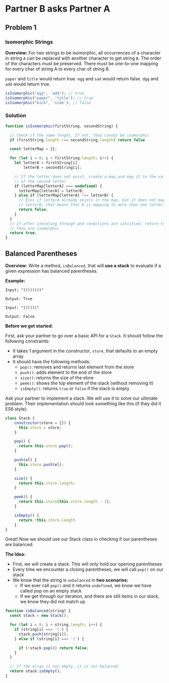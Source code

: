 # Partner B asks Partner A

## Problem 1

### Isomorphic Strings

**Overview:** For two strings to be isomorphic, all occurrences of a character in string `A` can be replaced with another character
to get string `B`. The order of the characters must be preserved. There must be one-to-one mapping for every char of
string A to every char of string B.

`paper` and `title` would return true.
`egg` and `sad` would return false.
`dgg` and `add` would return true.

```js
isIsomorphic("egg", 'add'); // true
isIsomorphic("paper", 'title'); // true
isIsomorphic("kick", 'side'); // false
```

### Solution

```js
function isIsomorphic(firstString, secondString) {

  // Check if the same lenght. If not, they cannot be isomorphic
  if (firstString.length !== secondString.length) return false

  const letterMap = {};

  for (let i = 0; i < firstString.length; i++) {
    let letterA = firstString[i],
        letterB = secondString[i];

    // If the letter does not exist, create a map and map it to the value
    // of the second letter
    if (letterMap[letterA] === undefined) {
      letterMap[letterA] = letterB;
    } else if (letterMap[letterA] !== letterB) {
      // Eles if letterA already exists in the map, but it does not map to
      // letterB, that means that A is mapping to more than one letter.
      return false;
    }
  }
  // If after iterating through and conditions are satisfied, return true.
  // They are isomorphic
  return true;
}
```

## Balanced Parentheses

**Overview:** Write a method, `isBalanced`, that will **use a stack** to evaluate if a given expression has balanced parentheses.

**Example:**
```
Input: "(())()()"

Output: True
```

```
Input: "()(())"

Output: False
```


**Before we get started:**

First, ask your partner to go over a basic API for a `Stack`. It should follow the following constraints:

* It takes 1 argument in the constructor, `store`, that defaults to an empty array
* It should have the following methods:
  * `pop()`: removes and returns last element from the store
  * `push()`: adds element to the end of the store
  * `size()`: returns the size of the store
  * `peek()`: shows the top element of the stack (without removing it)
  * `isEmpty()`: returns `true` or `false` if the stack is empty

Ask your partner to implement a stack. We will use it to solve our ultimate problem. Their implementation should look something like this (if they did it ES6 style):
```js
class Stack {
    constructor(store = []) {
      this.store = store;
    }

    pop() {
      return this.store.pop();
    }

    push(el) {
      this.store.push(el);
    }

    size() {
      return this.store.length;
    }

    peek() {
      return this.store[this.store.length - 1];
    }

    isEmpty() {
      return !this.store.length
    }
}
```

Great! Now we should use our Stack class in checking if our parentheses are balanced.

**The Idea:**
* First, we will create a stack. This will only hold our opening parentheses
* Every time we encounter a closing parentheses, we will call `pop()` on our stack
* We know that the string is `unbalanced` in **two scenarios:**
  * If we ever call `pop()` and it returns `undefined`, we know we have called pop on an empty stack
  * If we get through our iteration, and there are still items in our stack, we know they did not match up

```js
function isBalanced(string) {
  const stack = new Stack();

  for (let i = 0; i < string.length; i++) {
    if (string[i] === '(') {
      stack.push(string[i]);
    } else if (string[i] === ')') {

      if (!stack.pop()) return false;
    }
  }

  // If the array is not empty, it is not balanced
  return stack.isEmpty();
}
```
